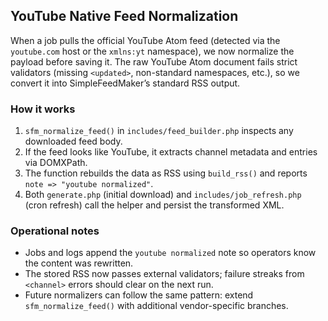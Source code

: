## YouTube Native Feed Normalization

When a job pulls the official YouTube Atom feed (detected via the `youtube.com` host or the `xmlns:yt` namespace), we now normalize the payload before saving it. The raw YouTube Atom document fails strict validators (missing `<updated>`, non-standard namespaces, etc.), so we convert it into SimpleFeedMaker’s standard RSS output.

### How it works

1. `sfm_normalize_feed()` in `includes/feed_builder.php` inspects any downloaded feed body.
2. If the feed looks like YouTube, it extracts channel metadata and entries via DOMXPath.
3. The function rebuilds the data as RSS using `build_rss()` and reports `note => "youtube normalized"`.
4. Both `generate.php` (initial download) and `includes/job_refresh.php` (cron refresh) call the helper and persist the transformed XML.

### Operational notes

- Jobs and logs append the `youtube normalized` note so operators know the content was rewritten.
- The stored RSS now passes external validators; failure streaks from `<channel>` errors should clear on the next run.
- Future normalizers can follow the same pattern: extend `sfm_normalize_feed()` with additional vendor-specific branches.
